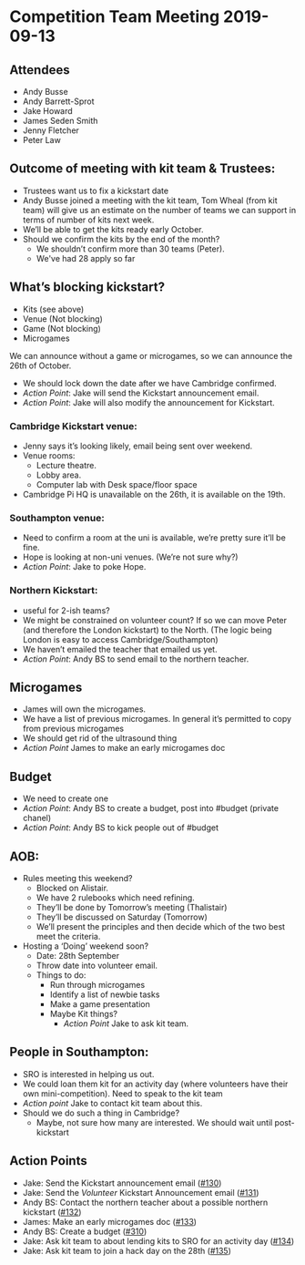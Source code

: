 # Competition Team Meeting 2019-09-13

## Attendees
- Andy Busse
- Andy Barrett-Sprot
- Jake Howard
- James Seden Smith
- Jenny Fletcher
- Peter Law

## Outcome of meeting with kit team & Trustees:
- Trustees want us to fix a kickstart date
- Andy Busse joined a meeting with the kit team, Tom Wheal (from kit team) will give us an estimate on the number of teams we can support in terms of number of kits next week.
- We’ll be able to get the kits ready early October.
- Should we confirm the kits by the end of the month?
  - We shouldn’t confirm more than 30 teams (Peter).
  - We've had 28 apply so far

## What’s blocking kickstart?
- Kits (see above)
- Venue (Not blocking)
- Game (Not blocking)
- Microgames

We can announce without a game or microgames, so we can announce the 26th of October.

- We should lock down the date after we have Cambridge confirmed.
- *Action Point*: Jake will send the Kickstart announcement email.
- *Action Point*: Jake will also modify the announcement for Kickstart.

### Cambridge Kickstart venue:
- Jenny says it’s looking likely, email being sent over weekend.
- Venue rooms:
  - Lecture theatre.
  - Lobby area.
  - Computer lab with Desk space/floor space
- Cambridge Pi HQ is unavailable on the 26th, it is available on the 19th.

### Southampton venue:
- Need to confirm a room at the uni is available, we’re pretty sure it’ll be fine.
- Hope is looking at non-uni venues. (We’re not sure why?)
- *Action Point*: Jake to poke Hope.

### Northern Kickstart:
- useful for 2-ish teams?
- We might be constrained on volunteer count? If so we can move Peter (and therefore the London kickstart) to the North. (The logic being London is easy to access Cambridge/Southampton)
- We haven’t emailed the teacher that emailed us yet.
- *Action Point*: Andy BS to send email to the northern teacher.

## Microgames
- James will own the microgames.
- We have a list of previous microgames. In general it’s permitted to copy from previous microgames
- We should get rid of the ultrasound thing
- *Action Point* James to make an early microgames doc


## Budget
- We need to create one
- *Action Point*: Andy BS to create a budget, post into #budget (private chanel)
- *Action Point*: Andy BS to kick people out of #budget


## AOB:
- Rules meeting this weekend?
  - Blocked on Alistair.
  - We have 2 rulebooks which need refining.
  - They’ll be done by Tomorrow’s meeting (Thalistair)
  - They’ll be discussed on Saturday (Tomorrow)
  - We’ll present the principles and then decide which of the two best meet the criteria.
- Hosting a ‘Doing’ weekend soon?
  - Date: 28th September
  - Throw date into volunteer email.
  - Things to do:
    - Run through microgames
    - Identify a list of newbie tasks
    - Make a game presentation
    - Maybe Kit things?
      - *Action Point* Jake to ask kit team.

## People in Southampton:
- SRO is interested in helping us out.
- We could loan them kit for an activity day (where volunteers have their own mini-competition). Need to speak to the kit team
- *Action point* Jake to contact kit team about this.
- Should we do such a thing in Cambridge?
  - Maybe, not sure how many are interested. We should wait until post-kickstart

## Action Points
- Jake: Send the Kickstart announcement email ([#130](https://github.com/srobo/competition-team-minutes/issues/130))
- Jake: Send the *Volunteer* Kickstart Announcement email ([#131](https://github.com/srobo/competition-team-minutes/issues/131))
- Andy BS: Contact the northern teacher about a possible northern kickstart ([#132](https://github.com/srobo/competition-team-minutes/issues/132))
- James: Make an early microgames doc ([#133](https://github.com/srobo/competition-team-minutes/issues/133))
- Andy BS: Create a budget ([#310](https://github.com/srobo/competition-team-minutes/issues/310))
- Jake: Ask kit team to about lending kits to SRO for an activity day ([#134](https://github.com/srobo/competition-team-minutes/issues/134))
- Jake: Ask kit team to join a hack day on the 28th ([#135](https://github.com/srobo/competition-team-minutes/issues/135))
